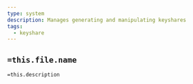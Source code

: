 ```yaml
---
type: system
description: Manages generating and manipulating keyshares
tags:
  - keyshare
---
```

## `=this.file.name`

`=this.description`